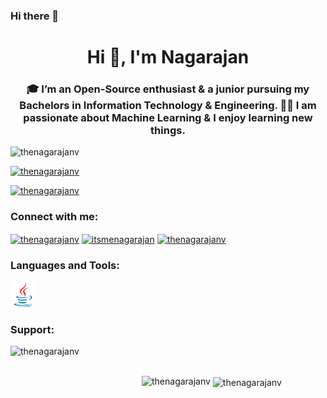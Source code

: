 ### Hi there 👋
<h1 align="center">Hi 👋, I'm Nagarajan</h1>
<h3 align="center">🎓 I’m an Open-Source enthusiast & a junior pursuing my Bachelors in Information Technology & Engineering. 👨‍💻 I am passionate about Machine Learning & I enjoy learning new things.</h3>

<p align="left"> <img src="https://komarev.com/ghpvc/?username=thenagarajanv&label=Profile%20views&color=0e75b6&style=flat" alt="thenagarajanv" /> </p>

<p align="left"> <a href="https://github.com/ryo-ma/github-profile-trophy"><img src="https://github-profile-trophy.vercel.app/?username=thenagarajanv" alt="thenagarajanv" /></a> </p>

<p align="left"> <a href="https://twitter.com/thenagarajanv" target="blank"><img src="https://img.shields.io/twitter/follow/thenagarajanv?logo=twitter&style=for-the-badge" alt="thenagarajanv" /></a> </p>

<h3 align="left">Connect with me:</h3>
<p align="left">
<a href="https://twitter.com/thenagarajanv" target="blank"><img align="center" src="https://raw.githubusercontent.com/rahuldkjain/github-profile-readme-generator/master/src/images/icons/Social/twitter.svg" alt="thenagarajanv" height="30" width="40" /></a>
<a href="https://linkedin.com/in/itsmenagarajan" target="blank"><img align="center" src="https://raw.githubusercontent.com/rahuldkjain/github-profile-readme-generator/master/src/images/icons/Social/linked-in-alt.svg" alt="itsmenagarajan" height="30" width="40" /></a>
<a href="https://www.leetcode.com/thenagarajanv" target="blank"><img align="center" src="https://raw.githubusercontent.com/rahuldkjain/github-profile-readme-generator/master/src/images/icons/Social/leet-code.svg" alt="thenagarajanv" height="30" width="40" /></a>
</p>

<h3 align="left">Languages and Tools:</h3>
<p align="left"> <a href="https://www.java.com" target="_blank"> <img src="https://raw.githubusercontent.com/devicons/devicon/master/icons/java/java-original.svg" alt="java" width="40" height="40"/> </a> </p>

<h3 align="left">Support:</h3>
<p><a href="https://www.buymeacoffee.com/thenagarajanv"> <img align="left" src="https://cdn.buymeacoffee.com/buttons/v2/default-yellow.png" height="50" width="210" alt="thenagarajanv" /></a></p><br><br>

<p><img align="left" src="https://github-readme-stats.vercel.app/api/top-langs?username=thenagarajanv&show_icons=true&locale=en&layout=compact" alt="thenagarajanv" /></p>

<p>&nbsp;<img align="center" src="https://github-readme-stats.vercel.app/api?username=thenagarajanv&show_icons=true&locale=en" alt="thenagarajanv" /></p>
